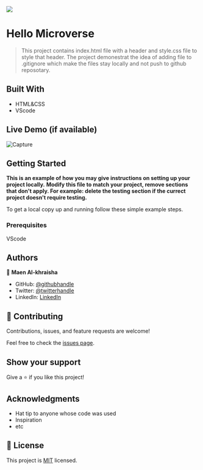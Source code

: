 ![](https://img.shields.io/badge/Microverse-blueviolet)

# Hello Microverse

> This project contains index.html file with a header and style.css file to style that header.
> The project demonestrat the idea of adding file to .gitignore which make the files stay locally and  not push to github reposotary.


## Built With

- HTML&CSS
- VScode 

## Live Demo (if available)

![Capture](https://user-images.githubusercontent.com/5276238/153204533-cad1759d-36a4-422a-8017-d8f15bb0a1a8.PNG)



## Getting Started

**This is an example of how you may give instructions on setting up your project locally.**
**Modify this file to match your project, remove sections that don't apply. For example: delete the testing section if the currect project doesn't require testing.**


To get a local copy up and running follow these simple example steps.

### Prerequisites
VScode


## Authors

👤 **Maen Al-khraisha**

- GitHub: [@githubhandle](https://github.com/maen1980)
- Twitter: [@twitterhandle](https://twitter.com/AlkhryshaM)
- LinkedIn: [LinkedIn](https://www.linkedin.com/in/ma-en-mohammad-303930100/)



## 🤝 Contributing

Contributions, issues, and feature requests are welcome!

Feel free to check the [issues page](../../issues/).

## Show your support

Give a ⭐️ if you like this project!

## Acknowledgments

- Hat tip to anyone whose code was used
- Inspiration
- etc

## 📝 License

This project is [MIT](./MIT.md) licensed.
